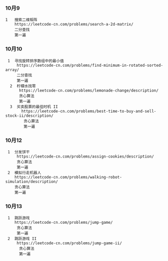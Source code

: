 ### 10月9
    1   搜索二维矩阵        
        https://leetcode-cn.com/problems/search-a-2d-matrix/
        二分查找
        第一遍
 ### 10月10
     1  寻找旋转排序数组中的最小值       
         https://leetcode-cn.com/problems/find-minimum-in-rotated-sorted-array/
         二分查找
         第一遍    
      2  柠檬水找零       
          https://leetcode-cn.com/problems/lemonade-change/description/
          贪心算法
          第一遍       
      3  买卖股票的最佳时机 II       
           https://leetcode-cn.com/problems/best-time-to-buy-and-sell-stock-ii/description/
            贪心算法
            第一遍     
 ### 10月12
     1  分发饼干 
         https://leetcode-cn.com/problems/assign-cookies/description/
         贪心算法
         第一遍
     2  模拟行走机器人
        https://leetcode-cn.com/problems/walking-robot-simulation/description/
        贪心算法
        第一遍    
 ### 10月13
     1  跳跃游戏
        https://leetcode-cn.com/problems/jump-game/
         贪心算法
         第一遍  
     2  跳跃游戏 II
         https://leetcode-cn.com/problems/jump-game-ii/
          贪心算法
          第一遍         
